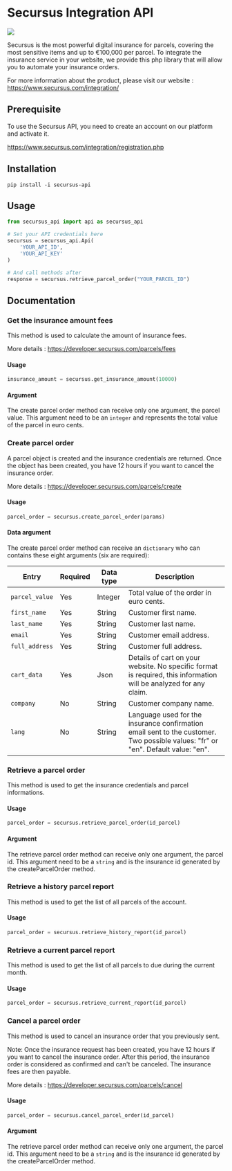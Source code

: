 # Secursus Integration API

![](https://www.secursus.com/img/logo-h-base.png)

Secursus is the most powerful digital insurance for parcels, covering the most sensitive items and up to €100,000 per parcel.
To integrate the insurance service in your website, we provide this php library that will allow you to automate your insurance orders.

For more information about the product, please visit our website :
https://www.secursus.com/integration/

## Prerequisite

To use the Secursus API, you need to create an account on our platform and activate it.

https://www.secursus.com/integration/registration.php

## Installation

```
pip install -i secursus-api
```

## Usage

```python
from secursus_api import api as secursus_api

# Set your API credentials here
secursus = secursus_api.Api(
    'YOUR_API_ID',
    'YOUR_API_KEY'
)

# And call methods after
response = secursus.retrieve_parcel_order("YOUR_PARCEL_ID")
```


## Documentation

### Get the insurance amount fees

This method is used to calculate the amount of insurance fees.

More details : https://developer.secursus.com/parcels/fees

#### Usage

```python
insurance_amount = secursus.get_insurance_amount(10000)
```

#### Argument

The create parcel order method can receive only one argument, the parcel value. This argument need to be an `integer` and represents the total value of the parcel in euro cents.


### Create parcel order

A parcel object is created and the insurance credentials are returned. Once the object has been created, you have 12 hours if you want to cancel the insurance order.

More details : https://developer.secursus.com/parcels/create

#### Usage
```python
parcel_order = secursus.create_parcel_order(params)
```

#### Data argument

The create parcel order method can receive an `dictionary` who can contains these eight arguments (six are required):

| Entry | Required | Data type | Description |
|-------|----------|-----------|-------------|
| `parcel_value` | Yes | Integer | Total value of the order in euro cents. |
| `first_name` | Yes | String | Customer first name. |
| `last_name` | Yes | String | Customer last name. |
| `email` | Yes | String | Customer email address. |
| `full_address` | Yes | String | Customer full address. |
| `cart_data` | Yes | Json | Details of cart on your website. No specific format is required, this information will be analyzed for any claim. |
| `company` | No | String | Customer company name. |
| `lang` | No | String | Language used for the insurance confirmation email sent to the customer. Two possible values: "fr" or "en". Default value: "en". |


### Retrieve a parcel order

This method is used to get the insurance credentials and parcel informations.

#### Usage
```python
parcel_order = secursus.retrieve_parcel_order(id_parcel)
```

#### Argument

The retrieve parcel order method can receive only one argument, the parcel id. This argument need to be a `string` and is the insurance id generated by the createParcelOrder method.


### Retrieve a history parcel report

This method is used to get the list of all parcels of the account.

#### Usage
```python
parcel_order = secursus.retrieve_history_report(id_parcel)
```


### Retrieve a current parcel report

This method is used to get the list of all parcels to due during the current month.

#### Usage
```python
parcel_order = secursus.retrieve_current_report(id_parcel)
```


### Cancel a parcel order

This method is used to cancel an insurance order that you previously sent.

Note: Once the insurance request has been created, you have 12 hours if you want to cancel the insurance order. After this period, the insurance order is considered as confirmed and can't be canceled. The insurance fees are then payable.

More details : https://developer.secursus.com/parcels/cancel

#### Usage
```python
parcel_order = secursus.cancel_parcel_order(id_parcel)
```

#### Argument

The retrieve parcel order method can receive only one argument, the parcel id. This argument need to be a `string` and is the insurance id generated by the createParcelOrder method.